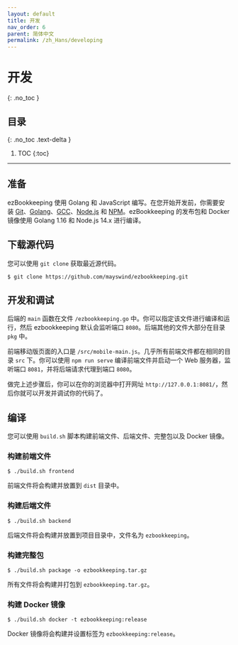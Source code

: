 ```yaml
---
layout: default
title: 开发
nav_order: 6
parent: 简体中文
permalink: /zh_Hans/developing
---
```


# 开发
{: .no_toc }

## 目录
{: .no_toc .text-delta }

1. TOC
{:toc}

---

## 准备

ezBookkeeping 使用 Golang 和 JavaScript 编写。在您开始开发前，你需要安装 [Git](https://git-scm.com/)、[Golang](https://golang.org/)、[GCC](http://gcc.gnu.org/)、[Node.js](https://nodejs.org/) 和 [NPM](https://www.npmjs.com/)。ezBookkeeping 的发布包和 Docker 镜像使用 Golang 1.16 和 Node.js 14.x 进行编译。

## 下载源代码

您可以使用 `git clone` 获取最近源代码。

    $ git clone https://github.com/mayswind/ezbookkeeping.git

## 开发和调试

后端的 `main` 函数在文件 `/ezbookkeeping.go` 中。你可以指定该文件进行编译和运行，然后 ezbookkeeping 默认会监听端口 `8080`。后端其他的文件大部分在目录 `pkg` 中。

前端移动版页面的入口是 `/src/mobile-main.js`。几乎所有前端文件都在相同的目录 `src` 下。你可以使用 `npm run serve` 编译前端文件并启动一个 Web 服务器，监听端口 `8081`，并将后端请求代理到端口 `8080`。

做完上述步骤后，你可以在你的浏览器中打开网址 `http://127.0.0.1:8081/`，然后你就可以开发并调试你的代码了。

## 编译

您可以使用 `build.sh` 脚本构建前端文件、后端文件、完整包以及 Docker 镜像。

### 构建前端文件

    $ ./build.sh frontend

前端文件将会构建并放置到 `dist` 目录中。

### 构建后端文件

    $ ./build.sh backend

后端文件将会构建并放置到项目目录中，文件名为 `ezbookkeeping`。

### 构建完整包

    $ ./build.sh package -o ezbookkeeping.tar.gz

所有文件将会构建并打包到 `ezbookkeeping.tar.gz`。

### 构建 Docker 镜像

    $ ./build.sh docker -t ezbookkeeping:release

Docker 镜像将会构建并设置标签为 `ezbookkeeping:release`。